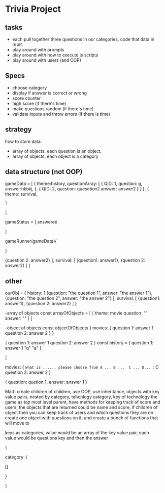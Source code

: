 
# Trivia Project

## tasks

- each pull together three questions in our categories, code that data in replit
- play around with prompts
- play around with how to execute js scripts
- play around with users (and OOP)

## Specs

- choose category
- display if answer is correct or wrong
- score counter
- high score (if there's time)
- make questions random (if there's time)
- validate inputs and throw errors (if there is time)

## strategy

how to store data:
- array of objects. each question is an object.
- array of objects. each object is a category


## data structure (not OOP)

gameData = [
    {
      theme:history,
      questionArray:
      [
        {
          QID: 1,
          question: g,
          answer:hkbkj,
        },
        {
        QID: 2,
        question: quesetion2
        answer: answer2
        }
      ]
    },
    {
    theme: survival,
    
    }
  ]

  gameStatus = [
  answered
  
  ]

  gameRunner(gameData){
  
  }





{question 2: answer2}
],
survival: [
{question1: answer1},
{question 2: answer2}
]
}

## other

ourObj = {
history: [
{question: "the question 1",
answer: "the answer 1"},
{question: "the question 2",
answer: "the answer 2"}
],
survival: [
{question1: answer1},
{question 2: answer2}
]
}


-array of objects
const arrayOfObjects = [
{
theme: movie
question: ""
answer:  ""
}
]


-object of objects
const objectOfObjects {
movies: {
question 1: answer 1
question 2: answer 2
}
}

{
question 1: answer 1
question 2: answer 2
}
const history = [
question 1: answer 1
"q"
"a"
]



]

movies: {
`what is ....., please choose from A ... B ...  C ... D... `: C
question 2: answer 2
}


{
  question: quetion 1,
  answer: answer 1
}

Matt:
create children of children, use OOP, use inheritance, objects with key value pairs, nested by category, tehcnlogy category, key of technology
the game as top most level parent, have methods for keeping track of score and users, the objects that are returned could be name and score, if children  of object  then you can keep track of users and which questions they are on
create one object with questions on it, and create a bunch of functions that will move to

keys as categories, value would be an array of the key value pair, each value would be questions key and then the answer

{

category: {

[]

}

}
